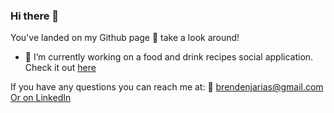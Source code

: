 ### Hi there 👋
You've landed on my Github page 👀 take a look around! 
- 🔭 I’m currently working on a food and drink recipes social application. Check it out [here](https://github.com/brendenGit/Skillet)

If you have any questions you can reach me at: 
📧 brendenjarias@gmail.com
[Or on LinkedIn](https://www.linkedin.com/in/brenden-arias/)
